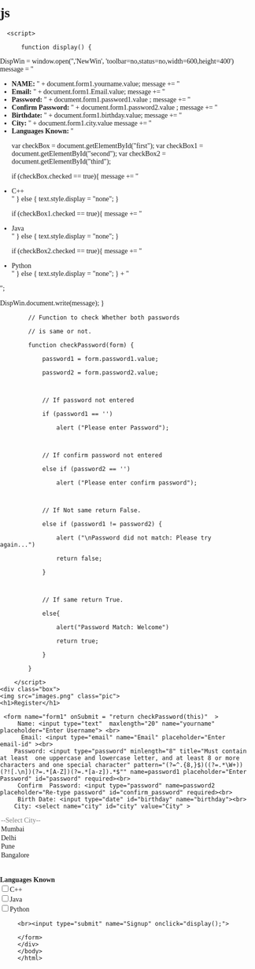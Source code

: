 # js
<html>
<head>
<title>Ray form exp 3</title>
</head>
 <body>  
<style>
body{
           margin: 0;
           padding: 0;
           background-image: url();
           
             background-position: center;
           height: 100vh;
           font-family: Century Gothic;
          }
          
 .box{
     
            width: 450px;
            height: 535px;
            background-color: lavenderblush;
            opacity: 0.6;
            color: blue;
            position: absolute;
            transform: translate(-50%,-50%);
            left: 50%;
            top: 50%;
            padding: 70px 30px;
            box-sizing: border-box;
            border-radius: 10px;
          }   
 h1{
         margin: 0;
         padding: 0 0 20px;
         text-align: center;
         font-size: 22px;    
       }

 .box input[type="submit"]{
        
               width:100%;
               border: none;
               outline: none;
               height: 40px;
               background-color: #fb2525;
               color: #fff;
               font-size: 18px;
               border-radius: 20px;
               transition: 0.4s ease;
             }

 .box input[type="submit"]:hover{

               cursor: pointer;
               background-color: #ffc107;
               color: #000;
              }

.box input[type="text"],input[type="password"],input[type="email"],input[type="date"]{
                   
               border: none;
               border-bottom: 1px solid #fff;
               background-color: transparent;
               outline: none;
               height: 40px;
               color: #fff;
               font-size: 16px;
             }

 select{
                   border: none;
               
               background-color: black;
               outline: none;
               height: 40px;
               color: #fff;
               font-size: 16px;
              }

 .pic{
            width: 100px;
            height: 100px;
            border-radius: 50%;
            position: absolute;
            top: -50px;
            left: calc( 50% - 50px);
          }
</style>     
     
             
          
     
      <script> 
      
          function display() {
  DispWin = window.open('','NewWin', 'toolbar=no,status=no,width=600,height=400')
  message = "<ul><li><b>NAME: </b>" + document.form1.yourname.value;
  message += "<li><b>Email: </b>" + document.form1.Email.value;
  message += "<li><b>Password: </b>" + document.form1.password1.value ;
 message += "<li><b>Confirm Password: </b>" + document.form1.password2.value ;
 message += "<li><b>Birthdate: </b>" + document.form1.birthday.value;
 message += "<li><b>City: </b>" + document.form1.city.value 
message += "<li><b>Languages Known: </b>" 



  var checkBox = document.getElementById("first");
  var checkBox1 = document.getElementById("second");
  var checkBox2 = document.getElementById("third");
 

  if (checkBox.checked == true){
   message += "<li>C++</li>"
  } else {
    text.style.display = "none";
  }

 if (checkBox1.checked == true){
   message += "<li>Java</li>"
  } else {
    text.style.display = "none";
  }

 if (checkBox2.checked == true){
   message += "<li>Python</li>"
  } else {
    text.style.display = "none";
  } + "</ul>";

  DispWin.document.write(message);
}

      
            // Function to check Whether both passwords 
      
            // is same or not. 
      
            function checkPassword(form) { 
      
                password1 = form.password1.value; 
      
                password2 = form.password2.value; 
      
        
      
                // If password not entered 
      
                if (password1 == '') 
      
                    alert ("Please enter Password"); 
      
                      
      
                // If confirm password not entered 
      
                else if (password2 == '') 
      
                    alert ("Please enter confirm password"); 
      
                      
      
                // If Not same return False.     
      
                else if (password1 != password2) { 
      
                    alert ("\nPassword did not match: Please try again...") 
      
                    return false; 
      
                } 
      
        
      
                // If same return True. 
      
                else{ 
      
                    alert("Password Match: Welcome") 
      
                    return true; 
      
                } 
      
            } 
      
        </script> 
    <div class="box">
    <img src="images.png" class="pic">
    <h1>Register</h1>
     
     <form name="form1" onSubmit = "return checkPassword(this)"  > 
         Name: <input type="text"  maxlength="20" name="yourname" placeholder="Enter Username"> <br>
          Email: <input type="email" name="Email" placeholder="Enter email-id" ><br>
        Password: <input type="password" minlength="8" title="Must contain at least  one uppercase and lowercase letter, and at least 8 or more characters and one special character" pattern="(?=^.{8,}$)((?=.*\W+))(?![.\n])(?=.*[A-Z])(?=.*[a-z]).*$"" name=password1 placeholder="Enter Password" id="password" required><br>
         Confirm  Password: <input type="password" name=password2 placeholder="Re-type password" id="confirm_password" required><br>
         Birth Date: <input type="date" id="birthday" name="birthday"><br>
        City: <select name="city" id="city" value="City" >
   <option selected disabled>--Select City--</option>
  <option value="Mumbai">Mumbai</option>
  <option value="Delhi">Delhi</option>
  <option value="Pune">Pune</option>
  <option value="Bangalore">Bangalore</option>
</select><br>
  <br><b>Languages Known</b><br> <input type="checkbox" id="first">C++</input><br>
  <p id="text" style="display:none">C++</p>
   <input type="checkbox" id="second">Java</input><br>
<p id="text1" style="display:none">Java</p>
    <input type="checkbox" id="third">Python</input><br>
<p id="text2" style="display:none">Python</p>

         <br><input type="submit" name="Signup" onclick="display();">
        
         </form>
         </div>
         </body>
         </html>
